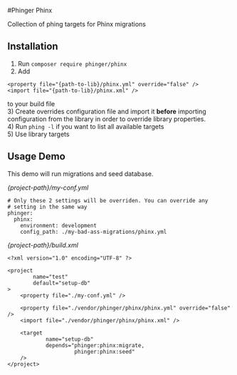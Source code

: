 #Phinger Phinx

Collection of phing targets for Phinx migrations

## Installation

1) Run `composer require phinger/phinx`  
2) Add  
```
<property file="{path-to-lib}/phinx.yml" override="false" />
<import file="{path-to-lib}/phinx.xml" />
```
to your build file  
3) Create overrides configuration file and import it __before__ importing configuration from the library in order to override library properties.  
4) Run `phing -l` if you want to list all available targets  
5) Use library targets  

## Usage Demo

This demo will run migrations and seed database.  

_{project-path}/my-conf.yml_
```
# Only these 2 settings will be overriden. You can override any
# setting in the same way
phinger:
  phinx:
    environment: development
    config_path: ./my-bad-ass-migrations/phinx.yml
```

_{project-path}/build.xml_
```
<?xml version="1.0" encoding="UTF-8" ?>

<project
        name="test"
        default="setup-db"
>
    <property file="./my-conf.yml" />
    
    <property file="./vendor/phinger/phinx/phinx.yml" override="false" />
    <import file="./vendor/phinger/phinx/phinx.xml" />
    
    <target
            name="setup-db"
            depends="phinger:phinx:migrate,
                     phinger:phinx:seed"
    />
</project>
```
